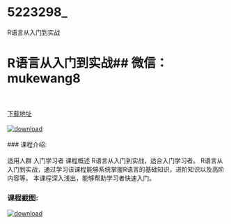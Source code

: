 # 5223298_
R语言从入门到实战
# R语言从入门到实战## 微信：mukewang8
<br/></br>[下载地址](http://www.36tz.cn/article/5223298 "下载地址")
<br/></br>[![download](http://36tz.cn/muke_img/2022_03_1-69-300x131.png "下载地址")](http://www.36tz.cn/article/5223298 "下载地址")
<br/></br>### 课程介绍:<br/></br>适用人群
入门学习者
课程概述
R语言从入门到实战，适合入门学习者。
R语言从入门到实战，通过学习该课程能够系统掌握R语言的基础知识，进阶知识以及高阶内容等。
本课程深入浅出，能够帮助学习者快速入门。

### 课程截图:
[![download](http://36tz.cn/muke_img/2021_12_2-3.png "下载地址")](http://www.36tz.cn/article/5223298 "下载地址")
